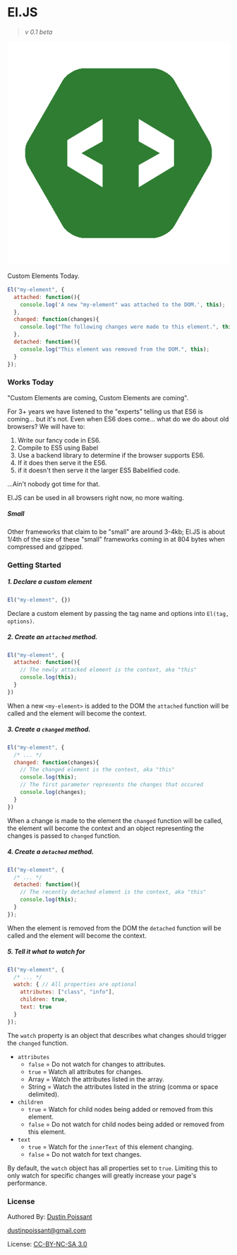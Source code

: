 # El.JS

> *v 0.1 beta*

![El.JS Logo](docs/ElJS-green.png)

Custom Elements Today.

```javascript
El("my-element", {
  attached: function(){
    console.log('A new "my-element" was attached to the DOM.', this);
  },
  changed: function(changes){
  	console.log("The following changes were made to this element.", this, changes);
  },
  detached: function(){
  	console.log("This element was removed from the DOM.", this);
  }
});
```

### Works Today

"Custom Elements are coming, Custom Elements are coming".

For 3+ years we have listened to the "experts" telling us that ES6 is coming... but it's not. Even when ES6 does come... what do we do about old browsers? We will have to:

1. Write our fancy code in ES6.
2. Compile to ES5 using Babel
3. Use a backend library to determine if the browser supports ES6.
4. If it does then serve it the ES6.
5. if it doesn't then serve it the larger ES5 Babelified code.

...Ain't nobody got time for that.

El.JS can be used in all browsers right now, no more waiting.

##### Small

Other frameworks that claim to be "small" are around 3-4kb; El.JS is about 1/4th of the size of these "small" frameworks coming in at 804 bytes when compressed and gzipped.

### Getting Started

##### 1. Declare a custom element

```javascript
El("my-element", {})
```

Declare a custom element by passing the tag name and options into `El(tag, options)`.

##### 2. Create an `attached` method.

```javascript
El("my-element", {
  attached: function(){
    // The newly attacked element is the context, aka "this"
    console.log(this);
  }
})
```

When a new `<my-element>` is added to the DOM the `attached` function will be called and the element will become the context.

##### 3. Create a `changed` method.

```javascript
El("my-element", {
  /* ... */
  changed: function(changes){
  	// The changed element is the context, aka "this"
    console.log(this);
    // The first parameter represents the changes that occured
    console.log(changes);
  }
})
```

When a change is made to the element the `changed` function will be called, the element will become the context and an object representing the changes is passed to `changed` function.

##### 4. Create a `detached` method.
```javascript
El("my-element", {
  /* ... */
  detached: function(){
    // The recently detached element is the context, aka "this"
    console.log(this);
  }
});
```

When the element is removed from the DOM the `detached` function will be called and the element will become the context.

##### 5. Tell it what to watch for

```javascript
El("my-element", {
  /* ... */
  watch: { // All properties are optional
    attributes: ["class", "info"],
    children: true,
    text: true
  }
});
```

The `watch` property is an object that describes what changes should trigger the `changed` function.

- `attributes`
  - `false` = Do not watch for changes to attributes.
  - `true` = Watch all attributes for changes.
  - Array = Watch the attributes listed in the array.
  - String = Watch the attributes listed in the string (comma or space delimited).
- `children`
  - `true` = Watch for child nodes being added or removed from this element.
  - `false` = Do not watch for child nodes being added or removed from this element.
- `text`
  - `true` = Watch for the `innerText` of this element changing.
  - `false` = Do not watch for text changes.

 By default, the `watch` object has all properties set to `true`. Limiting this to only watch for specific changes will greatly increase your page's performance.


### License

Authored By: [Dustin Poissant](https://github.com/dustinpoissant/)

[dustinpoissant@gmail.com](mailto:dustinpoissant@gmail.com)

License: [CC-BY-NC-SA 3.0](https://creativecommons.org/licenses/by-nc-sa/3.0/)
